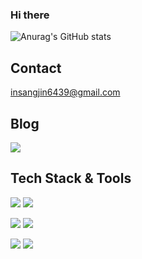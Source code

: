 ### Hi there 

![Anurag's GitHub stats](https://github-readme-stats.vercel.app/api?username=sangjin6439&show_icons=true&theme=radical)

## Contact 
insangjin6439@gmail.com

## Blog 
<a href="https://devblog-sj.notion.site/dd4f424315d14f969927b8a58b8b3a41">
  <img src="https://img.shields.io/badge/Notion-black?style=for-the-badge&logo=Notion&logoColor=white" />
</a>

## Tech Stack & Tools 
<img src="https://img.shields.io/badge/java-007396?style=for-the-badge&logo=OpenJDK&logoColor=white">  <img src="https://img.shields.io/badge/springboot-6DB33F?style=for-the-badge&logo=springboot&logoColor=white">  

<img src="https://img.shields.io/badge/MySQL-4479A1?style=for-the-badge&logo=MySQL&logoColor=white">  <img src="https://img.shields.io/badge/Redis-DC382D?style=for-the-badge&logo=Redis&logoColor=white"> 

<img src="https://img.shields.io/badge/docker-%230db7ed.svg?style=for-the-badge&logo=docker&logoColor=white"> <img src="https://img.shields.io/badge/Amazon%20EC2-FF9900?style=for-the-badge&logo=Amazon%20EC2&logoColor=white">
